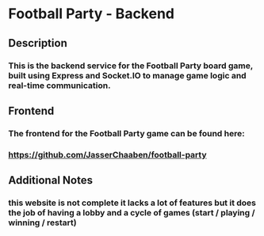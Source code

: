 # Football Party - Backend

## Description
### This is the backend service for the Football Party board game, built using Express and Socket.IO to manage game logic and real-time communication.

## Frontend
### The frontend for the Football Party game can be found here:  
### https://github.com/JasserChaaben/football-party

## Additional Notes
### this website is not complete it lacks a lot of features but it does the job of having a lobby and a cycle of games (start / playing / winning / restart)
